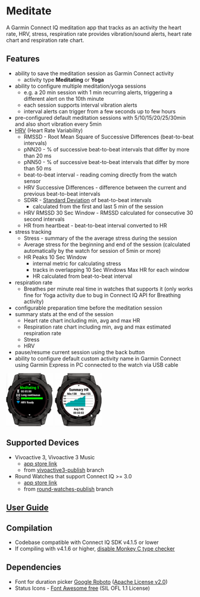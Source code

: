 # Meditate

A Garmin Connect IQ meditation app that tracks as an activity the heart rate, HRV, stress, respiration rate provides vibration/sound alerts, heart rate chart and respiration rate chart.

## Features

- ability to save the meditation session as Garmin Connect activity
    - activity type **Meditating** or **Yoga**
- ability to configure multiple meditation/yoga sessions
    - e.g. a 20 min session with 1 min recurring alerts, triggering a different alert on the 10th minute
    - each session supports interval vibration alerts
    - interval alerts can trigger from a few seconds up to few hours
- pre-configured default meditation sessions with 5/10/15/20/25/30min and also short vibration every 5min
- [HRV](https://en.wikipedia.org/wiki/Heart_rate_variability) (Heart Rate Variability)
    - RMSSD - Root Mean Square of Successive Differences (beat-to-beat intervals)
    - pNN20 - % of successive beat-to-beat intervals that differ by more than 20 ms
    - pNN50 - % of successive beat-to-beat intervals that differ by more than 50 ms
    - beat-to-beat interval - reading coming directly from the watch sensor
    - HRV Successive Differences - difference between the current and previous beat-to-beat intervals
    - SDRR - [Standard Deviation](https://en.wikipedia.org/wiki/Standard_deviation) of beat-to-beat intervals 
      - calculated from the first and last 5 min of the session
    - HRV RMSSD 30 Sec Window - RMSSD calculated for consecutive 30 second intervals    
    - HR from heartbeat - beat-to-beat interval converted to HR
- stress tracking
    - Stress - summary of the the average stress during the session 
    - Average stress for the beginning and end of the session (calculated automatically by the watch for session of 5min or more)
    - HR Peaks 10 Sec Window
      - internal metric for calculating stress 
      - tracks in overlapping 10 Sec Windows Max HR for each window 
      - HR calculated from beat-to-beat interval
- respiration rate
    - Breathes per minute real time in watches that supports it (only works fine for Yoga activity due to bug in Connect IQ API for Breathing activity)
- configurable preparation time before the meditation session
- summary stats at the end of the session
    - Heart rate chart including min, avg and max HR
    - Respiration rate chart including min, avg and max estimated respiration rate
    - Stress
    - HRV
- pause/resume current session using the back button
- ability to configure default custom activity name in Garmin Connect using Garmin Express in PC connected to the watch via USB cable

<img src="userGuideScreenshots/sessionPickerDemo.gif"  width="25%" height="25%" alt="Session Picker Demo"></img>
<img src="userGuideScreenshots/sessionDetailedDemo.gif"  width="25%" height="25%" alt="Session Detailed Demo"></img>

## Supported Devices
- Vivoactive 3, Vivoactive 3 Music 
  - [app store link](https://apps.garmin.com/en-US/apps/bed7ed4d-07ea-4600-b477-b8911670b64a)
  - from [vivoactive3-publish](https://github.com/vtrifonov-esfiddle/Meditate/tree/vivoactive3-publish) branch
- Round Watches that support Connect IQ >= 3.0 
  - [app store link](https://apps.garmin.com/en-US/apps/c5fc5ea5-7d12-4fb9-be9c-701663a39db7)
  - from [round-watches-publish](https://github.com/dliedke/Meditate/tree/main) branch

## [User Guide](UserGuide.md)

## Compilation

- Codebase compatible with Connect IQ SDK v4.1.5 or lower
- If compiling with v4.1.6 or higher, [disable Monkey C type checker](https://forums.garmin.com/developer/connect-iq/f/discussion/314861/sdk-4-1-6-generating-new-errors-and-warnings#pifragment-1298=1)

## Dependencies
- Font for duration picker [Google Roboto](https://fonts.google.com/specimen/Roboto) ([Apache License v2.0](http://www.apache.org/licenses/LICENSE-2.0))
- Status Icons - [Font Awesome free](https://fontawesome.com/license) (SIL OFL 1.1 License) 
